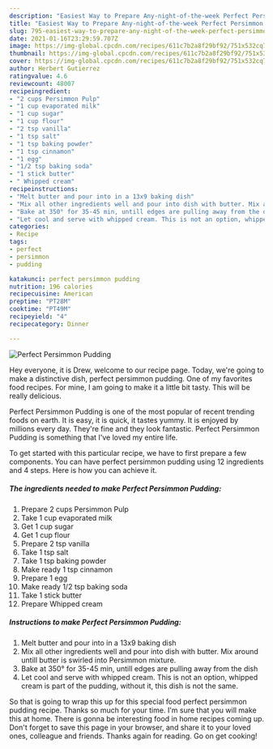 ```yaml
---
description: "Easiest Way to Prepare Any-night-of-the-week Perfect Persimmon Pudding"
title: "Easiest Way to Prepare Any-night-of-the-week Perfect Persimmon Pudding"
slug: 795-easiest-way-to-prepare-any-night-of-the-week-perfect-persimmon-pudding
date: 2021-01-16T23:29:59.707Z
image: https://img-global.cpcdn.com/recipes/611c7b2a8f29bf92/751x532cq70/perfect-persimmon-pudding-recipe-main-photo.jpg
thumbnail: https://img-global.cpcdn.com/recipes/611c7b2a8f29bf92/751x532cq70/perfect-persimmon-pudding-recipe-main-photo.jpg
cover: https://img-global.cpcdn.com/recipes/611c7b2a8f29bf92/751x532cq70/perfect-persimmon-pudding-recipe-main-photo.jpg
author: Herbert Gutierrez
ratingvalue: 4.6
reviewcount: 48007
recipeingredient:
- "2 cups Persimmon Pulp"
- "1 cup evaporated milk"
- "1 cup sugar"
- "1 cup flour"
- "2 tsp vanilla"
- "1 tsp salt"
- "1 tsp baking powder"
- "1 tsp cinnamon"
- "1 egg"
- "1/2 tsp baking soda"
- "1 stick butter"
- " Whipped cream"
recipeinstructions:
- "Melt butter and pour into in a 13x9 baking dish"
- "Mix all other ingredients well and pour into dish with butter. Mix around untill butter is swirled into Persimmon mixture."
- "Bake at 350° for 35-45 min, untill edges are pulling away from the dish"
- "Let cool and serve with whipped cream. This is not an option, whipped cream is part of the pudding, without it, this dish is not the same."
categories:
- Recipe
tags:
- perfect
- persimmon
- pudding

katakunci: perfect persimmon pudding 
nutrition: 196 calories
recipecuisine: American
preptime: "PT28M"
cooktime: "PT49M"
recipeyield: "4"
recipecategory: Dinner

---
```



![Perfect Persimmon Pudding](https://img-global.cpcdn.com/recipes/611c7b2a8f29bf92/751x532cq70/perfect-persimmon-pudding-recipe-main-photo.jpg)

Hey everyone, it is Drew, welcome to our recipe page. Today, we're going to make a distinctive dish, perfect persimmon pudding. One of my favorites food recipes. For mine, I am going to make it a little bit tasty. This will be really delicious.



Perfect Persimmon Pudding is one of the most popular of recent trending foods on earth. It is easy, it is quick, it tastes yummy. It is enjoyed by millions every day. They're fine and they look fantastic. Perfect Persimmon Pudding is something that I've loved my entire life.


To get started with this particular recipe, we have to first prepare a few components. You can have perfect persimmon pudding using 12 ingredients and 4 steps. Here is how you can achieve it.

<!--inarticleads1-->

##### The ingredients needed to make Perfect Persimmon Pudding:

1. Prepare 2 cups Persimmon Pulp
1. Take 1 cup evaporated milk
1. Get 1 cup sugar
1. Get 1 cup flour
1. Prepare 2 tsp vanilla
1. Take 1 tsp salt
1. Take 1 tsp baking powder
1. Make ready 1 tsp cinnamon
1. Prepare 1 egg
1. Make ready 1/2 tsp baking soda
1. Take 1 stick butter
1. Prepare  Whipped cream




<!--inarticleads2-->

##### Instructions to make Perfect Persimmon Pudding:

1. Melt butter and pour into in a 13x9 baking dish
1. Mix all other ingredients well and pour into dish with butter. Mix around untill butter is swirled into Persimmon mixture.
1. Bake at 350° for 35-45 min, untill edges are pulling away from the dish
1. Let cool and serve with whipped cream. This is not an option, whipped cream is part of the pudding, without it, this dish is not the same.




So that is going to wrap this up for this special food perfect persimmon pudding recipe. Thanks so much for your time. I'm sure that you will make this at home. There is gonna be interesting food in home recipes coming up. Don't forget to save this page in your browser, and share it to your loved ones, colleague and friends. Thanks again for reading. Go on get cooking!
